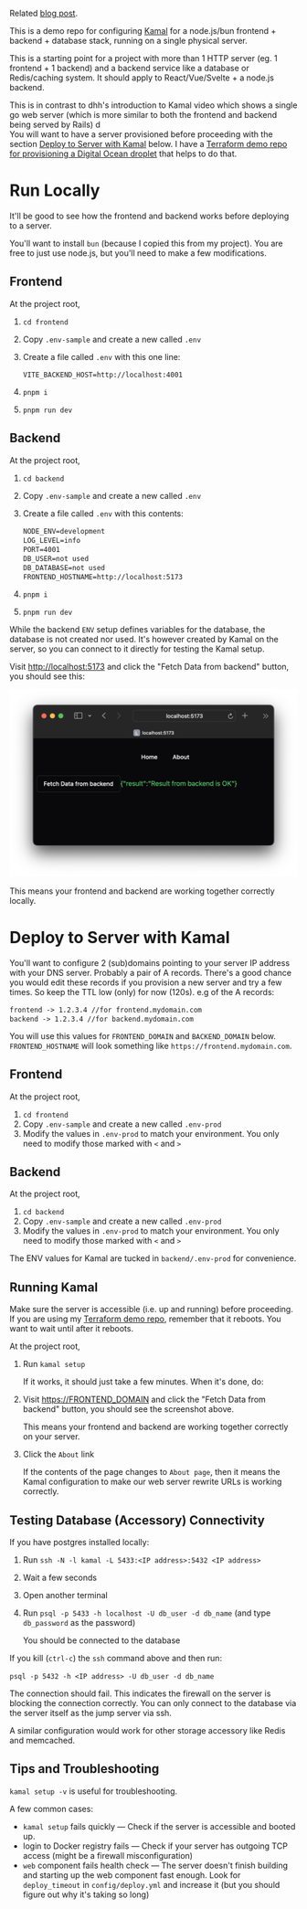 Related [blog post](https://hboon.com/terraform-and-kamal-for-digital-ocean-demo-repositories/).

This is a demo repo for configuring [Kamal](https://kamal-deploy.org) for a node.js/bun frontend + backend + database stack, running on a single physical server.

This is a starting point for a project with more than 1 HTTP server (eg. 1 frontend + 1 backend) and a backend service like a database or Redis/caching system. It should apply to React/Vue/Svelte + a node.js backend.

This is in contrast to dhh's introduction to Kamal video which shows a single go web server (which is more similar to both the frontend and backend being served by Rails)
d   
You will want to have a server provisioned before proceeding with the section [Deploy to Server with Kamal](https://github.com/hboon/kamal-frontend-backend-demo#deploy-to-server-with-kamal) below. I have a [Terraform demo repo for provisioning a Digital Ocean droplet](https://github.com/hboon/terraform-do-demo) that helps to do that.

Run Locally
===

It'll be good to see how the frontend and backend works before deploying to a server.

You'll want to install `bun` (because I copied this from my project). You are free to just use node.js, but you'll need to make a few modifications.

Frontend
---
At the project root,

1. `cd frontend`
2. Copy `.env-sample` and create a new called `.env`
3. Create a file called `.env` with this one line:

    ```
    VITE_BACKEND_HOST=http://localhost:4001
    ```

4. `pnpm i`
5. `pnpm run dev`

Backend
---
At the project root,

1. `cd backend`
2. Copy `.env-sample` and create a new called `.env`
3. Create a file called `.env` with this contents:

    ```
    NODE_ENV=development
    LOG_LEVEL=info
    PORT=4001
    DB_USER=not used
    DB_DATABASE=not used
    FRONTEND_HOSTNAME=http://localhost:5173
    ```

4. `pnpm i`
5. `pnpm run dev`

While the backend `ENV` setup defines variables for the database, the database is not created nor used. It's however created by Kamal on the server, so you can connect to it directly for testing the Kamal setup.

Visit <http://localhost:5173> and click the "Fetch Data from backend" button, you should see this:

<img src="screenshot-with-result.png" width=800>

This means your frontend and backend are working together correctly locally.

Deploy to Server with Kamal
===

You'll want to configure 2 (sub)domains pointing to your server IP address with your DNS server. Probably a pair of A records. There's a good chance you would edit these records if you provision a new server and try a few times. So keep the TTL low (only) for now (120s). e.g of the A records:

```
frontend -> 1.2.3.4 //for frontend.mydomain.com
backend -> 1.2.3.4 //for backend.mydomain.com
```

You will use this values for `FRONTEND_DOMAIN` and `BACKEND_DOMAIN` below. `FRONTEND_HOSTNAME` will look something like `https://frontend.mydomain.com`.

Frontend
---
At the project root,

1. `cd frontend`
2. Copy `.env-sample` and create a new called `.env-prod`
3. Modify the values in `.env-prod` to match your environment. You only need to modify those marked with `<` and `>`

Backend
---
At the project root,

1. `cd backend`
2. Copy `.env-sample` and create a new called `.env-prod`
3. Modify the values in `.env-prod` to match your environment. You only need to modify those marked with `<` and `>`

The ENV values for Kamal are tucked in `backend/.env-prod` for convenience.

Running Kamal
---
Make sure the server is accessible (i.e. up and running) before proceeding. If you are using my [Terraform demo repo](https://github.com/hboon/terraform-do-demo), remember that it reboots. You want to wait until after it reboots.

At the project root,

1. Run `kamal setup`

    If it works, it should just take a few minutes. When it's done, do:

2. Visit <https://FRONTEND_DOMAIN> and click the "Fetch Data from backend" button, you should see the screenshot above.

    This means your frontend and backend are working together correctly on your server.

3. Click the `About` link

    If the contents of the page changes to `About page`, then it means the Kamal configuration to make our web server rewrite URLs is working correctly.

Testing Database (Accessory) Connectivity
---

If you have postgres installed locally:

1. Run `ssh -N -l kamal -L 5433:<IP address>:5432 <IP address>`
2. Wait a few seconds
3. Open another terminal
4. Run `psql -p 5433 -h localhost -U db_user -d db_name` (and type `db_password` as the password)

    You should be connected to the database

If you kill (`ctrl-c`) the `ssh` command above and then run:

`psql -p 5432 -h <IP address> -U db_user -d db_name`

The connection should fail. This indicates the firewall on the server is blocking the connection correctly. You can only connect to the database via the server itself as the jump server via ssh.

A similar configuration would work for other storage accessory like Redis and memcached.

## Tips and Troubleshooting

`kamal setup -v` is useful for troubleshooting.

A few common cases:

* `kamal setup` fails quickly — Check if the server is accessible and booted up.
* login to Docker registry fails — Check if your server has outgoing TCP access (might be a firewall misconfiguration)
* `web` component fails health check — The server doesn't finish building and starting up the web component fast enough. Look for `deploy_timeout` in `config/deploy.yml` and increase it (but you should figure out why it's taking so long)
